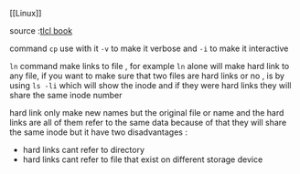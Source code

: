 [[Linux]]

source :[tlcl book](https://linuxcommand.org/tlcl.php)

command `cp` use with it `-v` to make it verbose and `-i` to make it interactive

`ln` command make links to file , for example `ln` alone will make hard link to any file, if you want to make sure that two files are hard links or no , is by using `ls -li` which will show the inode  and if they were hard links they will share the same inode number

hard link only make new names but the original file or name and the hard links are all of them refer to the same data because of that they will share the same inode but it have two disadvantages :
- hard links cant refer to directory 
- hard links cant refer to file that exist on different storage device 
